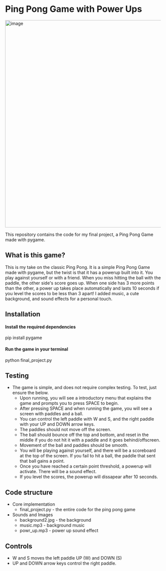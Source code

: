 # Ping Pong Game with Power Ups
<img width="671" alt="image" src="https://github.com/user-attachments/assets/ff5a8178-cfc4-4fd1-a0e3-ce08acaf55c7" />


This repository contains the code for my final project, a Ping Pong Game made with pygame. 

## What is this game?

This is my take on the classic Ping Pong. It is a simple Ping Pong Game made with pygame, but the twist is that it has 
a powerup built into it. You play against yourself or with a friend. When you miss hitting the ball with the paddle, the
other side's score goes up. When one side has 3 more points than the other, a power up takes place automatically and lasts
10 seconds if you level the scores to be less than 3 apart! I added music, a cute background, and sound effects for a 
personal touch. 

## Installation 

#### Install the required dependencies
pip install pygame

#### Run the game in your terminal
python final_project.py




## Testing
- The game is simple, and does not require complex testing. To test, just ensure the below.
  - Upon running, you will see a introductory menu that explains the game and prompts you to press SPACE to begin.
  - After pressing SPACE and when running the game, you will see a screen with paddles and a ball.
  - You can control the left paddle with W and S, and the right paddle with your UP and DOWN arrow keys.
  - The paddles should not move off the screen.
  - The ball should bounce off the top and bottom, and reset in the middle if you do not hit it with a paddle and it goes behind/offscreen.
  - Movement of the ball and paddles should be smooth.
  - You will be playing against yourself, and there will be a scoreboard at the top of the screen. If you fail to hit a ball, the paddle that sent that ball gains a point.
  - Once you have reached a certain point threshold, a powerup will activate. There will be a sound effect.
  - If you level the scores, the powerup will dissapear after 10 seconds.

## Code structure
- Core implementation
  - final_project.py - the entire code for the ping pong game
- Sounds and Images
  - background2.jpg - the background
  - music.mp3 - background music
  - powr_up.mp3 - power up sound effect
## Controls
- W and S moves the left paddle UP (W) and DOWN (S)
- UP and DOWN arrow keys control the right paddle. 



